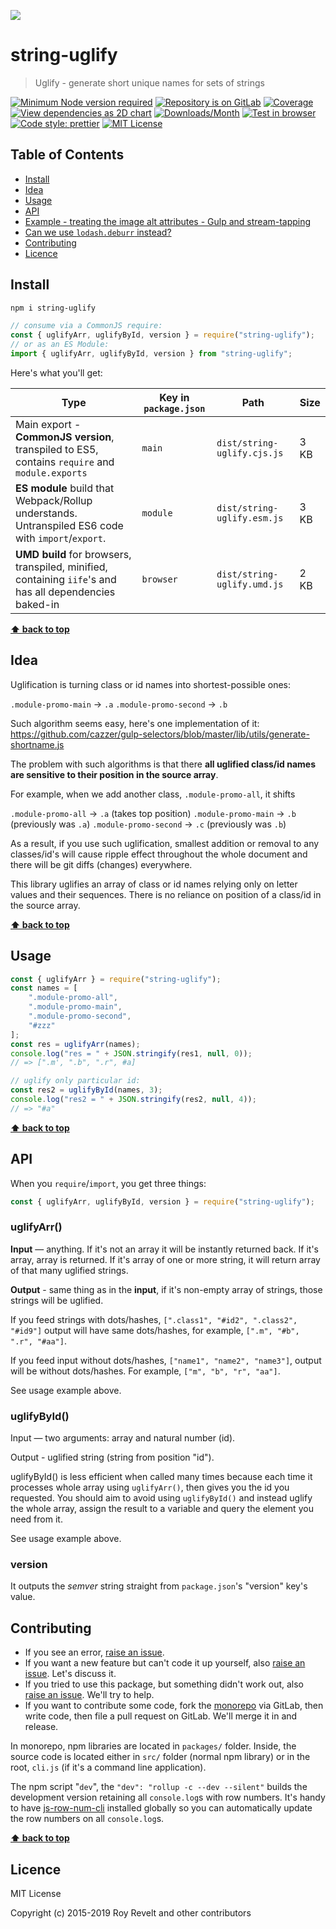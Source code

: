 ![](https://glcdn.githack.com/codsen/codsen/raw/master/packages/string-uglify/media/logo.png)

# string-uglify

> Uglify - generate short unique names for sets of strings

[![Minimum Node version required][node-img]][node-url]
[![Repository is on GitLab][gitlab-img]][gitlab-url]
[![Coverage][cov-img]][cov-url]
[![View dependencies as 2D chart][deps2d-img]][deps2d-url]
[![Downloads/Month][downloads-img]][downloads-url]
[![Test in browser][runkit-img]][runkit-url]
[![Code style: prettier][prettier-img]][prettier-url]
[![MIT License][license-img]][license-url]

## Table of Contents

- [Install](#install)
- [Idea](#idea)
- [Usage](#usage)
- [API](#api)
- [Example - treating the image alt attributes - Gulp and stream-tapping](#example---treating-the-image-alt-attributes---gulp-and-stream-tapping)
- [Can we use `lodash.deburr` instead?](#can-we-use-lodashdeburr-instead)
- [Contributing](#contributing)
- [Licence](#licence)

## Install

```bash
npm i string-uglify
```

```js
// consume via a CommonJS require:
const { uglifyArr, uglifyById, version } = require("string-uglify");
// or as an ES Module:
import { uglifyArr, uglifyById, version } from "string-uglify";
```

Here's what you'll get:

| Type                                                                                                    | Key in `package.json` | Path                        | Size |
| ------------------------------------------------------------------------------------------------------- | --------------------- | --------------------------- | ---- |
| Main export - **CommonJS version**, transpiled to ES5, contains `require` and `module.exports`          | `main`                | `dist/string-uglify.cjs.js` | 3 KB |
| **ES module** build that Webpack/Rollup understands. Untranspiled ES6 code with `import`/`export`.      | `module`              | `dist/string-uglify.esm.js` | 3 KB |
| **UMD build** for browsers, transpiled, minified, containing `iife`'s and has all dependencies baked-in | `browser`             | `dist/string-uglify.umd.js` | 2 KB |

**[⬆ back to top](#)**

## Idea

Uglification is turning class or id names into shortest-possible ones:

`.module-promo-main` -> `.a`
`.module-promo-second` -> `.b`

Such algorithm seems easy, here's one implementation of it: https://github.com/cazzer/gulp-selectors/blob/master/lib/utils/generate-shortname.js

The problem with such algorithms is that there **all uglified class/id names are sensitive to their position in the source array**.

For example, when we add another class, `.module-promo-all`, it shifts 

`.module-promo-all` -> `.a` (takes top position)
`.module-promo-main` -> `.b` (previously was `.a`)
`.module-promo-second` -> `.c` (previously was `.b`)

As a result, if you use such uglification, smallest addition or removal to any classes/id's will cause ripple effect throughout the whole document and there will be git diffs (changes) everywhere.

This library uglifies an array of class or id names relying only on letter values and their sequences. There is no reliance on position of a class/id in the source array.

**[⬆ back to top](#)**

## Usage

```js
const { uglifyArr } = require("string-uglify");
const names = [
	".module-promo-all",
	".module-promo-main",
	".module-promo-second",
	"#zzz"
];
const res = uglifyArr(names);
console.log("res = " + JSON.stringify(res1, null, 0));
// => [".m', ".b", ".r", #a]

// uglify only particular id:
const res2 = uglifyById(names, 3);
console.log("res2 = " + JSON.stringify(res2, null, 4));
// => "#a"
```

**[⬆ back to top](#)**

## API

When you `require`/`import`, you get three things:

```js
const { uglifyArr, uglifyById, version } = require("string-uglify");
```

### uglifyArr()

**Input** — anything. If it's not an array it will be instantly returned back. If it's array, array is returned. If it's array of one or more string, it will return array of that many uglified strings.

**Output** - same thing as in the **input**, if it's non-empty array of strings, those strings will be uglified.

If you feed strings with dots/hashes, `[".class1", "#id2", ".class2", "#id9"]` output will have same dots/hashes, for example, `[".m", "#b", ".r", "#aa"]`.

If you feed input without dots/hashes, `["name1", "name2", "name3"]`, output will be without dots/hashes. For example, `["m", "b", "r", "aa"]`.

See usage example above.

### uglifyById()

Input — two arguments: array and natural number (id).

Output - uglified string (string from position "id").

uglifyById() is less efficient when called many times because each time it processes whole array using `uglifyArr()`, then gives you the id you requested. You should aim to avoid using `uglifyById()` and instead uglify the whole array, assign the result to a variable and query the element you need from it.

See usage example above.

### version

It outputs the _semver_ string straight from `package.json`'s "version" key's value.

## Contributing

- If you see an error, [raise an issue](<https://gitlab.com/codsen/codsen/issues/new?issue[title]=string-uglify%20package%20-%20put%20title%20here&issue[description]=**Which%20package%20is%20this%20issue%20for**%3A%20%0Astring-uglify%0A%0A**Describe%20the%20issue%20(if%20necessary)**%3A%20%0A%0A%0A%2Fassign%20%40revelt>).
- If you want a new feature but can't code it up yourself, also [raise an issue](<https://gitlab.com/codsen/codsen/issues/new?issue[title]=string-uglify%20package%20-%20put%20title%20here&issue[description]=**Which%20package%20is%20this%20issue%20for**%3A%20%0Astring-uglify%0A%0A**Describe%20the%20issue%20(if%20necessary)**%3A%20%0A%0A%0A%2Fassign%20%40revelt>). Let's discuss it.
- If you tried to use this package, but something didn't work out, also [raise an issue](<https://gitlab.com/codsen/codsen/issues/new?issue[title]=string-uglify%20package%20-%20put%20title%20here&issue[description]=**Which%20package%20is%20this%20issue%20for**%3A%20%0Astring-uglify%0A%0A**Describe%20the%20issue%20(if%20necessary)**%3A%20%0A%0A%0A%2Fassign%20%40revelt>). We'll try to help.
- If you want to contribute some code, fork the [monorepo](https://gitlab.com/codsen/codsen/) via GitLab, then write code, then file a pull request on GitLab. We'll merge it in and release.

In monorepo, npm libraries are located in `packages/` folder. Inside, the source code is located either in `src/` folder (normal npm library) or in the root, `cli.js` (if it's a command line application).

The npm script "`dev`", the `"dev": "rollup -c --dev --silent"` builds the development version retaining all `console.log`s with row numbers. It's handy to have [js-row-num-cli](https://www.npmjs.com/package/js-row-num-cli) installed globally so you can automatically update the row numbers on all `console.log`s.

**[⬆ back to top](#)**

## Licence

MIT License

Copyright (c) 2015-2019 Roy Revelt and other contributors

[node-img]: https://img.shields.io/node/v/string-uglify.svg?style=flat-square&label=works%20on%20node
[node-url]: https://www.npmjs.com/package/string-uglify
[gitlab-img]: https://img.shields.io/badge/repo-on%20GitLab-brightgreen.svg?style=flat-square
[gitlab-url]: https://gitlab.com/codsen/codsen/tree/master/packages/string-uglify
[cov-img]: https://img.shields.io/badge/coverage-98.18%25-brightgreen.svg?style=flat-square
[cov-url]: https://gitlab.com/codsen/codsen/tree/master/packages/string-uglify
[deps2d-img]: https://img.shields.io/badge/deps%20in%202D-see_here-08f0fd.svg?style=flat-square
[deps2d-url]: http://npm.anvaka.com/#/view/2d/string-uglify
[downloads-img]: https://img.shields.io/npm/dm/string-uglify.svg?style=flat-square
[downloads-url]: https://npmcharts.com/compare/string-uglify
[runkit-img]: https://img.shields.io/badge/runkit-test_in_browser-a853ff.svg?style=flat-square
[runkit-url]: https://npm.runkit.com/string-uglify
[prettier-img]: https://img.shields.io/badge/code_style-prettier-ff69b4.svg?style=flat-square
[prettier-url]: https://prettier.io
[license-img]: https://img.shields.io/badge/licence-MIT-51c838.svg?style=flat-square
[license-url]: https://gitlab.com/codsen/codsen/blob/master/LICENSE
